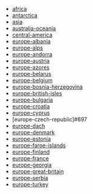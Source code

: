 * [africa]()
* [antarctica](https://circle-artifacts.com/gh/navit-gps/maptool/666/artifacts/0/tmp/circle-artifacts.HIGI5xd/antarctica.bin)
* [asia]()
* [australia-oceania](https://circle-artifacts.com/gh/navit-gps/maptool/677/artifacts/0/tmp/circle-artifacts.GWYY4BQ/australia-oceania.bin)
* [central-america](https://circle-artifacts.com/gh/navit-gps/maptool/667/artifacts/0/tmp/circle-artifacts.Ld196Px/central-america.bin)
* [europe-albania](https://circle-artifacts.com/gh/navit-gps/maptool/596/artifacts/0/tmp/circle-artifacts.gW8XVcR/europe-albania.bin)
* [europe-alps](https://circle-artifacts.com/gh/navit-gps/maptool/514/artifacts/0/tmp/circle-artifacts.7Jf3pjA/europe-alps.bin)
* [europe-andorra](https://circle-artifacts.com/gh/navit-gps/maptool/598/artifacts/0/tmp/circle-artifacts.pdijeEh/europe-andorra.bin)
* [europe-austria](https://circle-artifacts.com/gh/navit-gps/maptool/599/artifacts/0/tmp/circle-artifacts.XmzYr7k/europe-austria.bin)
* [europe-azores](https://circle-artifacts.com/gh/navit-gps/maptool/600/artifacts/0/tmp/circle-artifacts.p7UwJmT/europe-azores.bin)
* [europe-belarus](https://circle-artifacts.com/gh/navit-gps/maptool/518/artifacts/0/tmp/circle-artifacts.s0wgQkj/europe-belarus.bin)
* [europe-belgium](https://circle-artifacts.com/gh/navit-gps/maptool/519/artifacts/0/tmp/circle-artifacts.vHoy9pm/europe-belgium.bin)
* [europe-bosnia-herzegovina](https://circle-artifacts.com/gh/navit-gps/maptool/520/artifacts/0/tmp/circle-artifacts.KggTlGf/europe-bosnia-herzegovina.bin)
* [europe-british-isles](https://circle-artifacts.com/gh/navit-gps/maptool/604/artifacts/0/tmp/circle-artifacts.d37zIch/europe-british-isles.bin)
* [europe-bulgaria](https://circle-artifacts.com/gh/navit-gps/maptool/605/artifacts/0/tmp/circle-artifacts.ckNclIr/europe-bulgaria.bin)
* [europe-croatia](https://circle-artifacts.com/gh/navit-gps/maptool/690/artifacts/0/tmp/circle-artifacts.yxaIlNO/europe-croatia.bin)
* [europe-cyprus](https://circle-artifacts.com/gh/navit-gps/maptool/524/artifacts/0/tmp/circle-artifacts.p61TP2r/europe-cyprus.bin)
* [europe-czech-republic]#697
* [europe-dach]()
* [europe-denmark](https://circle-artifacts.com/gh/navit-gps/maptool/436/artifacts/0/tmp/circle-artifacts.oKYSlI8/europe-denmark.bin)
* [europe-estonia](https://circle-artifacts.com/gh/navit-gps/maptool/528/artifacts/0/tmp/circle-artifacts.hFU6eWs/europe-estonia.bin)
* [europe-faroe-islands](https://circle-artifacts.com/gh/navit-gps/maptool/529/artifacts/0/tmp/circle-artifacts.aRKZnxH/europe-faroe-islands.bin)
* [europe-finland](https://circle-artifacts.com/gh/navit-gps/maptool/530/artifacts/0/tmp/circle-artifacts.9A8EqvT/europe-finland.bin)
* [europe-france]()
* [europe-georgia](https://circle-artifacts.com/gh/navit-gps/maptool/532/artifacts/0/tmp/circle-artifacts.zhxlKsX/europe-georgia.bin)
* [europe-great-britain](https://circle-artifacts.com/gh/navit-gps/maptool/534/artifacts/0/tmp/circle-artifacts.uOXzDHK/europe-great-britain.bin)
* [europe-serbia](https://circle-artifacts.com/gh/navit-gps/maptool/475/artifacts/0/tmp/circle-artifacts.BzDwarC/europe-serbia.bin)
* [europe-turkey](https://circle-artifacts.com/gh/navit-gps/maptool/488/artifacts/0/tmp/circle-artifacts.yPp7ARK/europe-turkey.bin)
